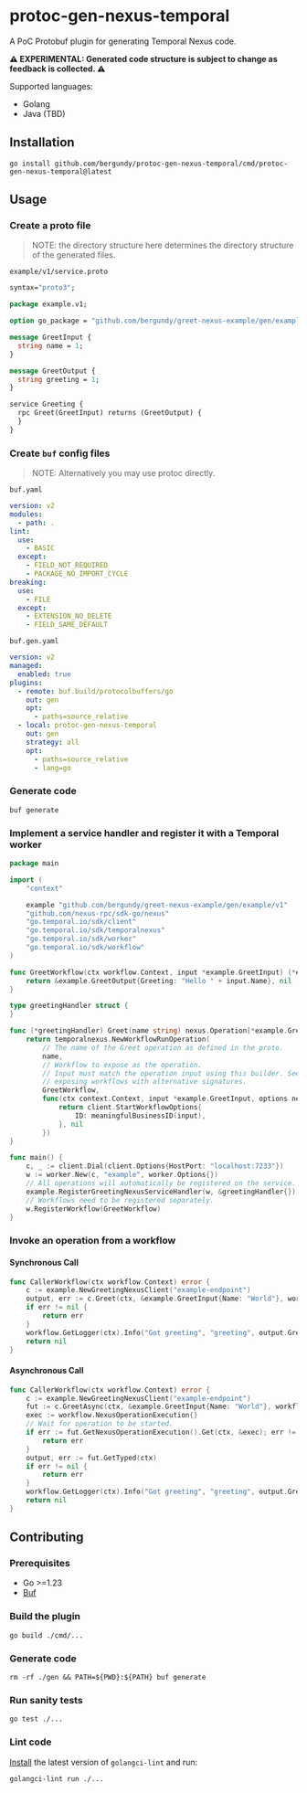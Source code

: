 # protoc-gen-nexus-temporal

A PoC Protobuf plugin for generating Temporal Nexus code.

**⚠️ EXPERIMENTAL: Generated code structure is subject to change as feedback is collected. ⚠️**

Supported languages:

- Golang
- Java (TBD)

## Installation

```
go install github.com/bergundy/protoc-gen-nexus-temporal/cmd/protoc-gen-nexus-temporal@latest
```

## Usage

### Create a proto file

> NOTE: the directory structure here determines the directory structure of the generated files.

`example/v1/service.proto`

```protobuf
syntax="proto3";

package example.v1;

option go_package = "github.com/bergundy/greet-nexus-example/gen/example/v1;example";

message GreetInput {
  string name = 1;
}

message GreetOutput {
  string greeting = 1;
}

service Greeting {
  rpc Greet(GreetInput) returns (GreetOutput) {
  }
}
```

### Create `buf` config files

> NOTE: Alternatively you may use protoc directly.

`buf.yaml`

```yaml
version: v2
modules:
  - path: .
lint:
  use:
    - BASIC
  except:
    - FIELD_NOT_REQUIRED
    - PACKAGE_NO_IMPORT_CYCLE
breaking:
  use:
    - FILE
  except:
    - EXTENSION_NO_DELETE
    - FIELD_SAME_DEFAULT
```

`buf.gen.yaml`

```yaml
version: v2
managed:
  enabled: true
plugins:
  - remote: buf.build/protocolbuffers/go
    out: gen
    opt:
      - paths=source_relative
  - local: protoc-gen-nexus-temporal
    out: gen
    strategy: all
    opt:
      - paths=source_relative
      - lang=go
```

### Generate code 

```
buf generate
```

### Implement a service handler and register it with a Temporal worker

```go
package main

import (
	"context"

	example "github.com/bergundy/greet-nexus-example/gen/example/v1"
	"github.com/nexus-rpc/sdk-go/nexus"
	"go.temporal.io/sdk/client"
	"go.temporal.io/sdk/temporalnexus"
	"go.temporal.io/sdk/worker"
	"go.temporal.io/sdk/workflow"
)

func GreetWorkflow(ctx workflow.Context, input *example.GreetInput) (*example.GreetOutput, error) {
	return &example.GreetOutput{Greeting: "Hello " + input.Name}, nil
}

type greetingHandler struct {
}

func (*greetingHandler) Greet(name string) nexus.Operation[*example.GreetInput, *example.GreetOutput] {
	return temporalnexus.NewWorkflowRunOperation(
		// The name of the Greet operation as defined in the proto.
		name,
        // Workflow to expose as the operation.
        // Input must match the operation input using this builder. See `NewWorkflowRunOperationWithOptions` for
        // exposing workflows with alternative signatures.
		GreetWorkflow,
		func(ctx context.Context, input *example.GreetInput, options nexus.StartOperationOptions) (client.StartWorkflowOptions, error) {
			return client.StartWorkflowOptions{
				ID: meaningfulBusinessID(input),
			}, nil
		})
}

func main() {
	c, _ := client.Dial(client.Options{HostPort: "localhost:7233"})
	w := worker.New(c, "example", worker.Options{})
    // All operations will automatically be registered on the service.
	example.RegisterGreetingNexusServiceHandler(w, &greetingHandler{})
    // Workflows need to be registered separately.
	w.RegisterWorkflow(GreetWorkflow)
}
```

### Invoke an operation from a workflow

#### Synchronous Call

```go
func CallerWorkflow(ctx workflow.Context) error {
	c := example.NewGreetingNexusClient("example-endpoint")
	output, err := c.Greet(ctx, &example.GreetInput{Name: "World"}, workflow.NexusOperationOptions{})
	if err != nil {
		return err
	}
	workflow.GetLogger(ctx).Info("Got greeting", "greeting", output.Greeting)
	return nil
}
```

#### Asynchronous Call

```go
func CallerWorkflow(ctx workflow.Context) error {
	c := example.NewGreetingNexusClient("example-endpoint")
	fut := c.GreetAsync(ctx, &example.GreetInput{Name: "World"}, workflow.NexusOperationOptions{})
	exec := workflow.NexusOperationExecution{}
	// Wait for operation to be started.
	if err := fut.GetNexusOperationExecution().Get(ctx, &exec); err != nil {
		return err
	}
	output, err := fut.GetTyped(ctx)
	if err != nil {
		return err
	}
	workflow.GetLogger(ctx).Info("Got greeting", "greeting", output.Greeting)
	return nil
}
```

## Contributing

### Prerequisites

- Go >=1.23
- [Buf](https://buf.build/docs/installation/)

### Build the plugin

```
go build ./cmd/...
```

### Generate code

```
rm -rf ./gen && PATH=${PWD}:${PATH} buf generate
```

### Run sanity tests

```
go test ./...
```

### Lint code

[Install](https://golangci-lint.run/welcome/install/) the latest version of `golangci-lint` and run:

```
golangci-lint run ./...
```
